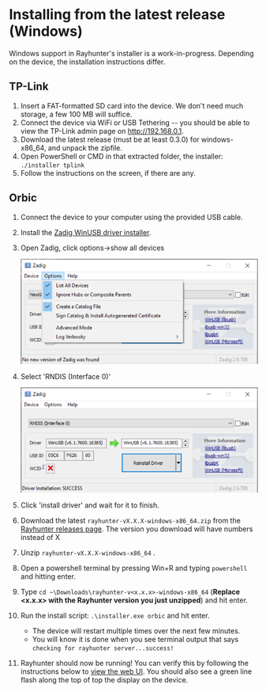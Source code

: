 # Installing from the latest release (Windows)

Windows support in Rayhunter's installer is a work-in-progress. Depending on the device, the installation instructions differ.

## TP-Link

1. Insert a FAT-formatted SD card into the device. We don't need much storage, a few 100 MB will suffice.
2. Connect the device via WiFi or USB Tethering -- you should be able to view the TP-Link admin page on <http://192.168.0.1>.
3. Download the latest release (must be at least 0.3.0) for windows-x86_64, and unpack the zipfile.
4. Open PowerShell or CMD in that extracted folder, the installer: `./installer tplink`
5. Follow the instructions on the screen, if there are any.

## Orbic

1. Connect the device to your computer using the provided USB cable.
1. Install the [Zadig WinUSB driver installer](https://zadig.akeo.ie/).
1. Open Zadig, click options->show all devices 

    ![Zadig](./zadig2.png)

1. Select 'RNDIS (Interface 0)'

    ![Zadig](./zadig.png)

1. Click 'install driver' and wait for it to finish. 
2. Download the latest `rayhunter-vX.X.X-windows-x86_64.zip` from the [Rayhunter releases page](https://github.com/EFForg/rayhunter/releases). The version you download will have numbers instead of X
3. Unzip `rayhunter-vX.X.X-windows-x86_64` .
1. Open a powershell terminal by pressing Win+R and typing `powershell` and hitting enter. 
5. Type `cd ~\Downloads\rayhunter-v<x.x.x>-windows-x86_64` (**Replace <x.x.x> with the Rayhunter version you just unzipped**) and hit enter.
5. Run the install script: `.\installer.exe orbic` and hit enter.
    - The device will restart multiple times over the next few minutes.
    - You will know it is done when you see terminal output that says `checking for rayhunter server...success!`
6. Rayhunter should now be running! You can verify this by following the instructions below to [view the web UI](./using-rayhunter.md#the-web-ui). You should also see a green line flash along the top of top the display on the device.
